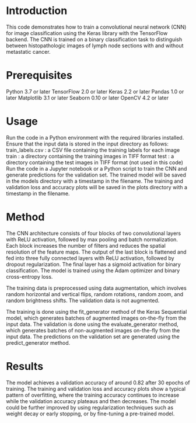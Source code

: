 # Introduction

This code demonstrates how to train a convolutional neural network (CNN) for image classification using the Keras library with the TensorFlow backend. The CNN is trained on a binary classification task to distinguish between histopathologic images of lymph node sections with and without metastatic cancer.

# Prerequisites

Python 3.7 or later
TensorFlow 2.0 or later
Keras 2.2 or later
Pandas 1.0 or later
Matplotlib 3.1 or later
Seaborn 0.10 or later
OpenCV 4.2 or later

# Usage

Run the code in a Python environment with the required libraries installed.
Ensure that the input data is stored in the input directory as follows:
train_labels.csv : a CSV file containing the training labels for each image
train : a directory containing the training images in TIFF format
test : a directory containing the test images in TIFF format (not used in this code)
Run the code in a Jupyter notebook or a Python script to train the CNN and generate predictions for the validation set.
The trained model will be saved in the models directory with a timestamp in the filename.
The training and validation loss and accuracy plots will be saved in the plots directory with a timestamp in the filename.

# Method

The CNN architecture consists of four blocks of two convolutional layers with ReLU activation, followed by max pooling and batch normalization. Each block increases the number of filters and reduces the spatial resolution of the feature maps. The output of the last block is flattened and fed into three fully connected layers with ReLU activation, followed by dropout regularization. The final layer has a sigmoid activation for binary classification. The model is trained using the Adam optimizer and binary cross-entropy loss.

The training data is preprocessed using data augmentation, which involves random horizontal and vertical flips, random rotations, random zoom, and random brightness shifts. The validation data is not augmented.

The training is done using the fit_generator method of the Keras Sequential model, which generates batches of augmented images on-the-fly from the input data. The validation is done using the evaluate_generator method, which generates batches of non-augmented images on-the-fly from the input data. The predictions on the validation set are generated using the predict_generator method.

# Results

The model achieves a validation accuracy of around 0.82 after 30 epochs of training. The training and validation loss and accuracy plots show a typical pattern of overfitting, where the training accuracy continues to increase while the validation accuracy plateaus and then decreases. The model could be further improved by using regularization techniques such as weight decay or early stopping, or by fine-tuning a pre-trained model.